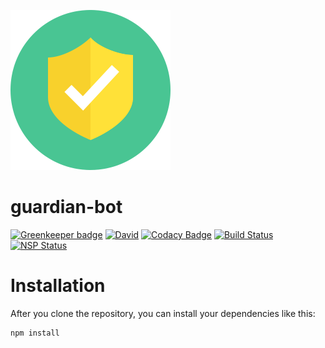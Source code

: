 ![Guardian-bot logo](assets/guardian.png)

# guardian-bot

[![Greenkeeper badge](https://badges.greenkeeper.io/Odinthewanderer/guardian-bot.svg)](https://greenkeeper.io/)
[![David](https://img.shields.io/david/Odinthewanderer/guardian-bot.svg?maxAge=3600)](https://david-dm.org/Odinthewanderer/guardian-bot)
[![Codacy Badge](https://api.codacy.com/project/badge/Grade/e20e4d6dc3ac46c29433abdb9d401f7a)](https://www.codacy.com/app/Odinthewanderer/guardian-bot?utm_source=github.com&amp;utm_medium=referral&amp;utm_content=Odinthewanderer/guardian-bot&amp;utm_campaign=Badge_Grade)
[![Build Status](https://travis-ci.org/Odinthewanderer/guardian-bot.svg?branch=master)](https://travis-ci.org/Odinthewanderer/guardian-bot)
[![NSP Status](https://nodesecurity.io/orgs/odin/projects/a7ece1c5-7ea3-47b3-9bd1-684177576ef0/badge)](https://nodesecurity.io/orgs/odin/projects/a7ece1c5-7ea3-47b3-9bd1-684177576ef0)

# Installation

After you clone the repository, you can install your dependencies like this:

```bash
npm install
```
